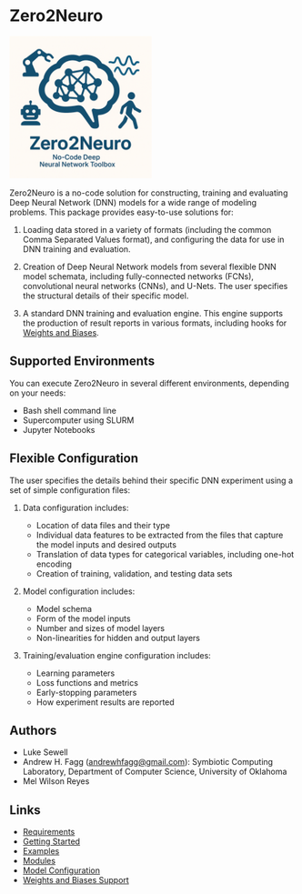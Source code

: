 # Zero2Neuro
<img SRC="../images/zero2neuro2.png" height="250" alt="Zero2Neuro Icon">



Zero2Neuro is a no-code solution for constructing, training and
evaluating Deep Neural Network (DNN) models for a wide range of modeling
problems.  This package provides easy-to-use solutions for:

1. Loading data stored in a variety of formats (including the common
Comma Separated Values format), and configuring the data for use in
DNN training and evaluation.

2. Creation of Deep Neural Network models from several flexible DNN
model schemata, including fully-connected networks (FCNs), convolutional
neural networks (CNNs), and U-Nets.  The user specifies the
structural details of their specific model.

3. A standard DNN training and evaluation engine.  This engine
supports the production of result reports in various formats,
including hooks for [Weights and Biases](https://wandb.ai).

## Supported Environments

You can execute Zero2Neuro in several different environments, depending on your needs:

- Bash shell command line
- Supercomputer using SLURM
- Jupyter Notebooks

## Flexible Configuration

The user specifies the details behind their specific DNN experiment
using a set of simple configuration files:

1. Data configuration includes:
	- Location of data files and their type
	- Individual data features to be extracted from the files that
capture the model inputs and desired outputs
	- Translation of data types for categorical variables,
including one-hot encoding
	- Creation of training, validation, and testing data sets

2. Model configuration includes:
	- Model schema
	- Form of the model inputs
	- Number and sizes of model layers
	- Non-linearities for hidden and output layers

3. Training/evaluation engine configuration includes:
	- Learning parameters
	- Loss functions and metrics
	- Early-stopping parameters
	- How experiment results are reported


## Authors
- Luke Sewell
- Andrew H. Fagg (andrewhfagg@gmail.com): Symbiotic Computing
Laboratory, Department of Computer Science, University of Oklahoma
- Mel Wilson Reyes

## Links
- [Requirements](requirements.md)
- [Getting Started](getting_started.md)
- [Examples](../examples/index.md)
- [Modules](modules/index.md)
- [Model Configuration](api/index.md)
- [Weights and Biases Support](wandb.md)


